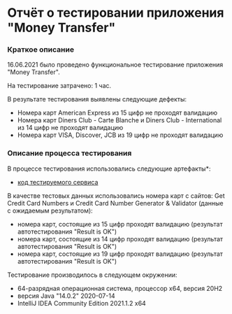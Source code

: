 # Отчёт о тестировании приложения "Money Transfer"
### Краткое описание
16.06.2021 было проведено функциональное тестирование приложения "Money Transfer".

На тестирование затрачено: 1 час.

В результате тестирования выявлены следующие дефекты:

* Номера карт American Express из 15 цифр не проходят валидацию
* Номера карт Diners Club - Carte Blanche и Diners Club - International из 14 цифр не проходят валидацию
* Номера карт VISA, Discover, JCB из 19 цифр не проходят валидацию
### Описание процесса тестирования
В процессе тестирования использовались следующие артефакты*:

* [код тестируемого сервиса](https://github.com/Ekaterina-Isabel/Money_Transfer/blob/master/src/Main.java)

В качестве тестовых данных использовались номера карт с сайтов: Get Credit Card Numbers и Credit Card Number Generator & Validator (данные с ожидаемым результатом):

* номера карт, состоящие из 15 цифр проходят валидацию (результат автотестирования "Result is OK")
* номера карт, состоящие из 14 цифр проходят валидацию (результат автотестирования "Result is OK")
* номера карт, состоящие из 19 цифр проходят валидацию (результат автотестирования "Result is OK")

Тестирование производилось в следующем окружении:

* 64-разрядная операционная система, процессор x64, версия 20H2
* версия Java "14.0.2" 2020-07-14
* IntelliJ IDEA Community Edition 2021.1.2 x64
